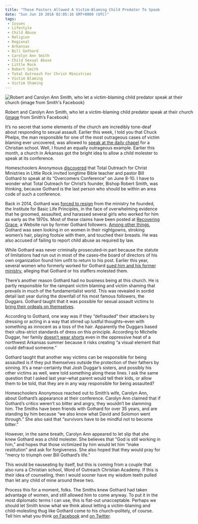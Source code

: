 ```yaml
---
title: "These Pastors Allowed A Victim-Blaming Child Predator To Speak At Their Church"
date: "Sun Jun 19 2016 02:05:16 GMT+0000 (UTC)"
tags: 
 - Issues
 - Lifestyle
 - Child Abuse
 - Religion
 - Regional
 - Arkansas
 - Bill Gothard
 - Carolyn Ann Smith
 - Child Sexual Abuse
 - Little Rock
 - Robert Smith
 - Total Outreach For Christ Ministries
 - Victim Blaming
 - Victim Shaming
---
```

<p><!-- Quick Adsense WordPress Plugin: http://quicksense.net/ --></p><div id="attachment_138008" style="width: 610px" class="wp-caption aligncenter"><img class="size-large wp-image-138008" src="//i2.wp.com/cdn.liberalamerica.org/wp-content/uploads/2016/06/Robert-and-Carolyn-Ann-Smith-600x544.jpg?resize=600%2C544" alt="Robert and Carolyn Ann Smith, who let a victim-blaming child predator speak at their church (image from Smith&apos;s Facebook)" srcset="//cdn.liberalamerica.org/wp-content/uploads/2016/06/Robert-and-Carolyn-Ann-Smith.jpg 600w, //cdn.liberalamerica.org/wp-content/uploads/2016/06/Robert-and-Carolyn-Ann-Smith.jpg 64w, //cdn.liberalamerica.org/wp-content/uploads/2016/06/Robert-and-Carolyn-Ann-Smith.jpg 350w, //cdn.liberalamerica.org/wp-content/uploads/2016/06/Robert-and-Carolyn-Ann-Smith.jpg 700w" sizes="(max-width: 600px) 100vw, 600px" data-recalc-dims="1">
<p class="wp-caption-text">Robert and Carolyn Ann Smith, who let a victim-blaming child predator speak at their church (<a href="https://www.facebook.com/tochrist/photos/a.656206884430837.1073741827.232187616832768/1178265572224963/?type=3&amp;permPage=1" onclick="__gaTracker(&apos;send&apos;, &apos;event&apos;, &apos;outbound-article&apos;, &apos;https://www.facebook.com/tochrist/photos/a.656206884430837.1073741827.232187616832768/1178265572224963/?type=3&amp;permPage=1&apos;, &apos;image&apos;);">image</a> from Smith&#x2019;s Facebook)</p>
</div><p>It&#x2019;s no secret that some elements of the church are incredibly tone-deaf about responding to sexual assault. Earlier this week, I told you&#xA0;that Chuck Phelps, the man responsible for one of the most outrageous cases of victim blaming ever uncovered, was allowed to <a href="http://www.liberalamerica.org/2016/06/15/christianist-principal-condone-victim-blaming/">speak at the daily chapel</a> for a Christian school. Well, I found an equally outrageous example. Earlier this month, a church in Arkansas got the bright idea to allow a child molester to speak at its conference.</p><p>Homeschoolers Anonymous <a href="https://homeschoolersanonymous.org/2016/06/15/christian-conference-features-alleged-sexual-predator-bill-gothard/" onclick="__gaTracker(&apos;send&apos;, &apos;event&apos;, &apos;outbound-article&apos;, &apos;https://homeschoolersanonymous.org/2016/06/15/christian-conference-features-alleged-sexual-predator-bill-gothard/&apos;, &apos;discovered&apos;);">discovered</a> that Total Outreach for Christ Ministries in Little Rock invited longtime Bible teacher and pastor Bill Gothard to speak at its &#x201C;Overcomers Conference&#x201D; on June 8-10. I&#xA0;have to wonder what&#xA0;Total Outreach for Christ&#x2019;s founder, Bishop Robert Smith, was thinking, because Gothard is the last person who should be within an area code of such a conference.</p><p>Back in 2014, Gothard was <a href="http://www.liberalamerica.org/2015/05/23/bombshell-founder-of-treatment-center-josh-duggar-went-to-resigned-after-also-being-accused-of-sexual-misconduct/">forced to resign</a> from the ministry he founded, the Institute for Basic Life Principles, in the face of overwhelming evidence that he&#xA0;groomed, assaulted, and harassed several girls who worked for him as early as the 1970s. Most of these claims have been posted at <a href="http://www.recoveringgrace.org/gothardfiles" onclick="__gaTracker(&apos;send&apos;, &apos;event&apos;, &apos;outbound-article&apos;, &apos;http://www.recoveringgrace.org/gothardfiles&apos;, &apos;Recovering Grace&apos;);">Recovering Grace</a>, a Website run by former Gothard followers. <a href="http://www.dailykos.com/story/2014/03/01/1281398/-Fundie-leader-Bill-Gothard-accused-of-harassing-women-and-failing-to-report-child-abuse" onclick="__gaTracker(&apos;send&apos;, &apos;event&apos;, &apos;outbound-article&apos;, &apos;http://www.dailykos.com/story/2014/03/01/1281398/-Fundie-leader-Bill-Gothard-accused-of-harassing-women-and-failing-to-report-child-abuse&apos;, &apos;Among other things&apos;);">Among other things</a>, Gothard was seen looking in on women in their nightgowns, stroking women&#x2019;s hair, playing footsie with them, and touched their breasts. He was also accused of failing to report child abuse as required by law.</p><p>While Gothard was never criminally prosecuted&#x2013;in part because the statute of limitations had run out in most of the cases&#x2013;the board of directors of his own organization found him unfit to return to his post. Earlier this year, several women who formerly worked for Gothard <a href="http://www.liberalamerica.org/2016/01/08/duggar-mentor-faces-lawsuit-from-10-women-scarred-by-his-debauchery/">sued him and his former ministry</a>, alleging that Gothard or his staffers molested them.</p><p>There&#x2019;s another reason Gothard had no business being at this church. He is partly&#xA0;responsible for the rampant victim blaming and victim shaming that prevails in much of the fundamentalist world. This was revealed in sordid detail last year during the downfall of his most famous followers, the Duggars. Gothard taught&#xA0;that it was possible for sexual assault victims to <a href="http://www.liberalamerica.org/2015/05/27/were-duggar-kids-told-being-sexually-assaulted-was-their-fault-if-they-defraud-their-attacker/">bring their ordeals on themselves</a>.</p><p>According to Gothard, one way was if they &#x201C;defrauded&#x201D; their attackers by dressing or acting in a way that stirred up lustful thoughts&#x2013;even with something as innocent as a toss of the hair. Apparently the Duggars based their ultra-strict standards of dress on this principle. According to Michelle Duggar, her family <a href="http://www.liberalamerica.org/2015/06/02/does-old-tlc-blog-post-on-modesty-by-michelle-duggar-blame-victims-for-being-assaulted/">doesn&#x2019;t wear shorts</a> even in the oppressive heat of a northwest Arkansas summer because it risks creating &#x201C;a visual element that could defraud someone.&#x201D;</p><p>Gothard taught that another way victims can be responsible for being assaulted is&#xA0;if they put themselves outside the protection of their fathers by sinning. It&#x2019;s a near-certainty that Josh Duggar&#x2019;s sisters, and possibly his other victims as well, were told something along these lines. I ask the same question that I asked last year&#x2013;what parent would tell their kids, or allow them to be told, that they are in any way responsible for being assaulted?</p><p>Homeschoolers Anonymous reached out to Smith&#x2019;s wife, Carolyn Ann, about Gothard&#x2019;s appearance at their conference. Carolyn Ann claimed that&#xA0;if Gothard&#x2019;s critics weren&#x2019;t so bitter and angry, they wouldn&#x2019;t be slamming him. The Smiths have been friends with Gothard for over 35 years, and are standing by him because &#x201C;we also know what David and Solomon went through.&#x201D; She also&#xA0;said that &#x201C;survivors have to be mindful not to become bitter.&#x201D;</p><p>However, in the same breath, Carolyn Ann appeared to let slip that she knew Gothard was a child molester. She believes that &#x201C;God is still working in him,&#x201D; and hopes that those victimized by him would let him &#x201C;make restitution&#x201D; and ask for forgiveness. She also hoped that they would pray for &#x201C;mercy to triumph over Bill Gothard&#x2019;s life.&#x201D;</p><p>This would be nauseating by itself, but this is coming from a couple that also runs a Christian school, Word of Outreach Christian Academy. If this is their idea of counseling, then I would sooner have my wisdom teeth pulled than let any child of mine around these two.</p><p><!-- Quick Adsense WordPress Plugin: http://quicksense.net/ --></p><p>Process this for a moment, folks. The Smiths knew Gothard had taken advantage of women, and still allowed him to come anyway. To put it in the most diplomatic terms I can use, this is flat-out unacceptable. Perhaps we should let Smith know what we think about letting a victim-blaming and child-molesting thug like Gothard come to his church&#x2013;politely, of course. Tell him what you think <a href="http://www.facebook.com/tochrist" onclick="__gaTracker(&apos;send&apos;, &apos;event&apos;, &apos;outbound-article&apos;, &apos;http://www.facebook.com/tochrist&apos;, &apos;on Facebook&apos;);">on Facebook</a> and <a href="http://www.twitter.com/the_onenewman" onclick="__gaTracker(&apos;send&apos;, &apos;event&apos;, &apos;outbound-article&apos;, &apos;http://www.twitter.com/the_onenewman&apos;, &apos;on Twitter&apos;);">on Twitter</a>.</p><div style="font-size:0px;height:0px;line-height:0px;margin:0;padding:0;clear:both"></div>